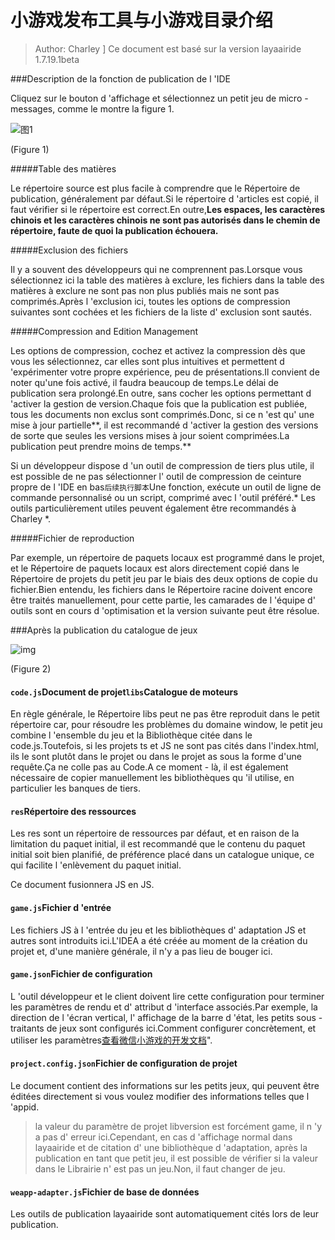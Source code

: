 # 小游戏发布工具与小游戏目录介绍

> Author: Charley
]
> Ce document est basé sur la version layaairide 1.7.19.1beta

###Description de la fonction de publication de l 'IDE

Cliquez sur le bouton d 'affichage et sélectionnez un petit jeu de micro - messages, comme le montre la figure 1.

![图1](img/1.png) 


(Figure 1)

#####Table des matières

Le répertoire source est plus facile à comprendre que le Répertoire de publication, généralement par défaut.Si le répertoire d 'articles est copié, il faut vérifier si le répertoire est correct.En outre,**Les espaces, les caractères chinois et les caractères chinois ne sont pas autorisés dans le chemin de répertoire, faute de quoi la publication échouera.**

#####Exclusion des fichiers

Il y a souvent des développeurs qui ne comprennent pas.Lorsque vous sélectionnez ici la table des matières à exclure, les fichiers dans la table des matières à exclure ne sont pas non plus publiés mais ne sont pas comprimés.Après l 'exclusion ici, toutes les options de compression suivantes sont cochées et les fichiers de la liste d' exclusion sont sautés.

#####Compression and Edition Management

Les options de compression, cochez et activez la compression dès que vous les sélectionnez, car elles sont plus intuitives et permettent d 'expérimenter votre propre expérience, peu de présentations.Il convient de noter qu'une fois activé, il faudra beaucoup de temps.Le délai de publication sera prolongé.En outre, sans cocher les options permettant d 'activer la gestion de version.Chaque fois que la publication est publiée, tous les documents non exclus sont comprimés.Donc, si ce n 'est qu' une mise à jour partielle**, il est recommandé d 'activer la gestion des versions de sorte que seules les versions mises à jour soient comprimées.La publication peut prendre moins de temps.**

Si un développeur dispose d 'un outil de compression de tiers plus utile, il est possible de ne pas sélectionner l' outil de compression de ceinture propre de l 'IDE en bas`后续执行脚本`Une fonction, exécute un outil de ligne de commande personnalisé ou un script, comprimé avec l 'outil préféré.* Les outils particulièrement utiles peuvent également être recommandés à Charley *.

#####Fichier de reproduction

Par exemple, un répertoire de paquets locaux est programmé dans le projet, et le Répertoire de paquets locaux est alors directement copié dans le Répertoire de projets du petit jeu par le biais des deux options de copie du fichier.Bien entendu, les fichiers dans le Répertoire racine doivent encore être traités manuellement, pour cette partie, les camarades de l 'équipe d' outils sont en cours d 'optimisation et la version suivante peut être résolue.

###Après la publication du catalogue de jeux

![img](img/2.png)  


(Figure 2)

#### `code.js`Document de projet`libs`Catalogue de moteurs

En règle générale, le Répertoire libs peut ne pas être reproduit dans le petit répertoire car, pour résoudre les problèmes du domaine window, le petit jeu combine l 'ensemble du jeu et la Bibliothèque citée dans le code.js.Toutefois, si les projets ts et JS ne sont pas cités dans l'index.html, ils le sont plutôt dans le projet ou dans le projet as sous la forme d'une requête.Ça ne colle pas au Code.A ce moment - là, il est également nécessaire de copier manuellement les bibliothèques qu 'il utilise, en particulier les banques de tiers.

#### `res`Répertoire des ressources

Les res sont un répertoire de ressources par défaut, et en raison de la limitation du paquet initial, il est recommandé que le contenu du paquet initial soit bien planifié, de préférence placé dans un catalogue unique, ce qui facilite l 'enlèvement du paquet initial.

Ce document fusionnera JS en JS.

#### `game.js`Fichier d 'entrée

Les fichiers JS à l 'entrée du jeu et les bibliothèques d' adaptation JS et autres sont introduits ici.L'IDEA a été créée au moment de la création du projet et, d'une manière générale, il n'y a pas lieu de bouger ici.

#### `game.json`Fichier de configuration

L 'outil développeur et le client doivent lire cette configuration pour terminer les paramètres de rendu et d' attribut d 'interface associés.Par exemple, la direction de l 'écran vertical, l' affichage de la barre d 'état, les petits sous - traitants de jeux sont configurés ici.Comment configurer concrètement, et utiliser les paramètres[查看微信小游戏的开发文档](https://mp.weixin.qq.com/debug/wxagame/dev/index.html?t=2018115)".

#### `project.config.json`Fichier de configuration de projet

Le document contient des informations sur les petits jeux, qui peuvent être éditées directement si vous voulez modifier des informations telles que l 'appid.

> la valeur du paramètre de projet libversion est forcément game, il n 'y a pas d' erreur ici.Cependant, en cas d 'affichage normal dans layaairide et de citation d' une bibliothèque d 'adaptation, après la publication en tant que petit jeu, il est possible de vérifier si la valeur dans le Librairie n' est pas un jeu.Non, il faut changer de jeu.

#### `weapp-adapter.js`Fichier de base de données

Les outils de publication layaairide sont automatiquement cités lors de leur publication.



